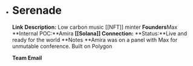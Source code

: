 - # Serenade
  **Link** 
  **Description:** Low carbon music [[NFT]] minter
  **Founders**Max
  **Internal POC:**Amira
  **[[Solana]] Connection:**
  **Status:**Live and ready for the world
  **Notes **Amira was on a panel with Max for unmutable conference. Built on Polygon
  
  **Team Email**